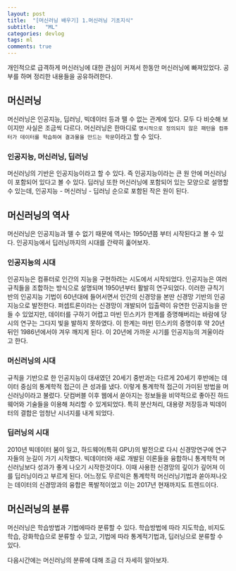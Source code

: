 ```yaml
---
layout: post
title:  "[머신러닝 배우기] 1.머신러닝 기초지식"
subtitle:   "ML"
categories: devlog
tags: ml
comments: true
---
```


개인적으로 급격하게 머신러닝에 대한 관심이 커져서 한동안 머신러닝에 빠져있었다. 공부를 하며 정리한 내용들을 공유하려한다.

## 머신러닝

머신러닝은 인공지능, 딥러닝, 빅데이터 등과 뗄 수 없는 관계에 있다. 모두 다 비슷해 보이지만 사실은 조금씩 다르다. 머신러닝은 한마디로 `명시적으로 정의되지 않은 패턴을 컴퓨터가 데이터를 학습하여 결과물을 만드는 학문`이라고 할 수 있다.

### 인공지능, 머신러닝, 딥러닝

머신러닝의 기반은 인공지능이라고 할 수 있다. 즉 인공지능이라는 큰 원 안에 머신러닝이 포함되어 있다고 볼 수 있다. 딥러닝 또한 머신러닝에 포함되어 있는 모양으로 설명할 수 있는데, 인공지능 - 머신러닝 - 딥러닝 순으로 포함된 작은 원이 된다.

## 머신러닝의 역사

머신러닝은 인공지능과 뗄 수 없기 때문에 역사는 1950년쯤 부터 시작된다고 볼 수 있다. 인공지능에서 딥러닝까지의 시대를 간략히 훑어보자.

### 인공지능의 시대

인공지능은 컴퓨터로 인간의 지능을 구현하려는 시도에서 시작되었다. 인공지능은 여러 규칙들을 조합하는 방식으로 설명되며 1950년부터 활발히 연구되었다. 이러한 규칙기반의 인공지능 기법이 60년대에 들어서면서 인간의 신경망을 본딴 신경망 기반의 인공지능으로 발전한다. 퍼셉트론이라는 신경망이 개발되어 입출력이 유연한 인공지능을 만들 수 있었지만, 데이터를 구하기 어렵고 마빈 민스키가 한계를 증명해버리는 바람에 당시의 연구는 그다지 빛을 발하지 못하였다. 이 한계는 마빈 민스키의 증명이후 약 20년 뒤인 1986년에서야 겨우 깨지게 된다. 이 20년에 가까운 시기를 인공지능의 겨울이라고 한다.

### 머신러닝의 시대

규칙을 기반으로 한 인공지능이 대새였던 20세기 중반과는 다르게 20세기 후반에는 데이터 중심의 통계학적 접근이 큰 성과를 냈다. 이렇게 통계학적 접근이 가미된 방법을 머신러닝이라고 불렀다. 닷컴버블 이후 웹에서 쏟아지는 정보들을 비약적으로 좋아진 하드웨어와 기술들을 이용해 처리할 수 있게되었다. 특히 분산처리, 대용량 저장등과 빅데이터의 결합은 엄청난 시너지를 내게 되었다. 

### 딥러닝의 시대

2010년 빅데이터 붐이 일고, 하드웨어(특히 GPU)의 발전으로 다시 신경망연구에 연구자들의 눈길이 가기 시작했다. 빅데이터와 새로 개발된 이론들을 융합하니 통계학적 머신러닝보다 성과가 좋게 나오기 시작한것이다. 이때 사용한 신경망의 깊이가 깊어져 이를 딥러닝이라고 부르게 된다. 어느정도 무르익은 통계학적 머신러닝기법과 쏟아져나오는 데이터의 신경망과의 융합은 폭발적이었고 이는 2017년 현재까지도 트렌드이다.

## 머신러닝의 분류

머신러닝은 학습방법과 기법에따라 분류할 수 있다. 학습방법에 따라 지도학습, 비지도학습, 강화학습으로 분류할 수 있고, 기법에 따라 통계적기법과, 딥러닝으로 분류할 수 있다.

다음시간에는 머신러닝의 분류에 대해 조금 더 자세히 알아보자.



